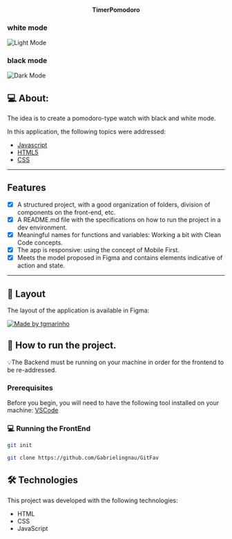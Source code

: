 
<p align="center">
  <h4 align="center">TimerPomodoro</h4>
</p>

### white mode
![Light Mode](https://user-images.githubusercontent.com/116130802/221555007-9e6398e8-8c72-469f-a8b2-963b82b9702f.png)
### black mode
![Dark Mode](https://user-images.githubusercontent.com/116130802/221554992-a3ed35b1-f4ad-4394-8feb-0c19bf771755.png)

## 💻 About:

The idea is to create a pomodoro-type watch with black and white mode.

In this application, the following topics were addressed:

- [Javascript](https://developer.mozilla.org/pt-BR/docs/Web/JavaScript)
- [HTML5](https://developer.mozilla.org/pt-BR/docs/Web/HTML)
- [CSS](https://developer.mozilla.org/pt-BR/docs/Web/CSS)

---

## Features

- [x] A structured project, with a good organization of folders, division of components on the front-end, etc.
- [x] A README.md file with the specifications on how to run the project in a dev environment.
- [x] Meaningful names for functions and variables: Working a bit with Clean Code concepts.
- [x] The app is responsive: using the concept of Mobile First.
- [x] Meets the model proposed in Figma and contains elements indicative of action and state.

---

## 🎨 Layout

The layout of the application is available in Figma:

<a href="https://www.figma.com/file/73KgxSo0QubX4UVluehZYd/Stage-05---Focus-Timer-2.0-(Copy)?node-id=0%3A1&mode=dev">
  <img alt="Made by tgmarinho" src="https://img.shields.io/badge/Acessar%20Layout%20-Figma-%2304D361">
</a>


## 🚀 How to run the project.

💡The Backend must be running on your machine in order for the frontend to be re-addressed.

### Prerequisites

Before you begin, you will need to have the following tool installed on your machine:
[VSCode](https://code.visualstudio.com/)

### 💻 Running the FrontEnd

```bash
git init

git clone https://github.com/Gabrielingnau/GitFav

```

## 🛠 Technologies

This project was developed with the following technologies:

- HTML
- CSS
- JavaScript
